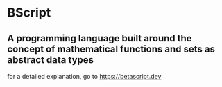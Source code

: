 # BScript 
## A programming language built around the concept of mathematical functions and sets as abstract data types

for a detailed explanation, go to https://betascript.dev
